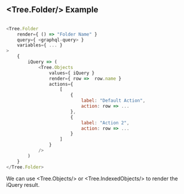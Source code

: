 ## <Tree.Folder/> Example

```js

<Tree.Folder
    render={ () => "Folder Name" }
    query={ <graphql-query> }
    variables={ ... }
>
    {
        iQuery => (
            <Tree.Objects
                values={ iQuery }
                render={ row =>  row.name }
                actions={
                    [
                        {
                            label: "Default Action",
                            action: row => ...
                        },
                        {
                            label: "Action 2",
                            action: row => ...
                        }
                    ]
                }
            />
        )
    }
</Tree.Folder>
```

We can use <Tree.Objects/> or <Tree.IndexedObjects/> to render the
iQuery result.
